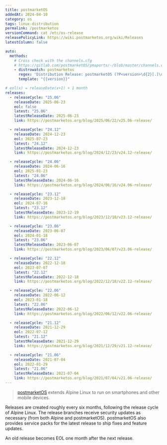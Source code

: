 ```yaml
---
title: postmarketOS
addedAt: 2024-04-10
category: os
tags: linux-distribution
permalink: /postmarketos
versionCommand: cat /etc/os-release
releasePolicyLink: https://wiki.postmarketos.org/wiki/Releases
latestColumn: false

auto:
  methods:
    # Cross check with the channels.cfg
    # https://gitlab.com/postmarketOS/pmaports/-/blob/master/channels.cfg?ref_type=heads
    - distrowatch: postmarketos
      regex: 'Distribution Release: postmarketOS (?P<version>\d{2}[.]\d{2})'
      template: "{{version}}"

# eol(x) = releaseDate(x+1) + 1 month
releases:
  - releaseCycle: "25.06"
    releaseDate: 2025-06-23
    eol: false
    latest: "25.06"
    latestReleaseDate: 2025-06-23
    link: https://postmarketos.org/blog/2025/06/22/v25.06-release/

  - releaseCycle: "24.12"
    releaseDate: 2024-12-23
    eol: 2025-07-23
    latest: "24.12"
    latestReleaseDate: 2024-12-23
    link: https://postmarketos.org/blog/2024/12/23/v24.12-release/

  - releaseCycle: "24.06"
    releaseDate: 2024-06-16
    eol: 2025-01-23
    latest: "24.06"
    latestReleaseDate: 2024-06-16
    link: https://postmarketos.org/blog/2024/06/16/v24.06-release/

  - releaseCycle: "23.12"
    releaseDate: 2023-12-18
    eol: 2024-07-16
    latest: "23.12"
    latestReleaseDate: 2023-12-19
    link: https://postmarketos.org/blog/2023/12/18/v23.12-release/

  - releaseCycle: "23.06"
    releaseDate: 2023-06-07
    eol: 2024-01-18
    latest: "23.06"
    latestReleaseDate: 2023-06-07
    link: https://postmarketos.org/blog/2023/06/07/v23.06-release/

  - releaseCycle: "22.12"
    releaseDate: 2022-12-18
    eol: 2023-07-07
    latest: "22.12"
    latestReleaseDate: 2022-12-18
    link: https://postmarketos.org/blog/2022/12/18/v22.12-release/

  - releaseCycle: "22.06"
    releaseDate: 2022-06-12
    eol: 2023-01-18
    latest: "22.06"
    latestReleaseDate: 2022-06-12
    link: https://postmarketos.org/blog/2022/06/12/v22.06-release/

  - releaseCycle: "21.12"
    releaseDate: 2021-12-29
    eol: 2022-07-12
    latest: "21.12"
    latestReleaseDate: 2021-12-29
    link: https://postmarketos.org/blog/2021/12/29/v21.12-release/

  - releaseCycle: "21.06"
    releaseDate: 2021-07-04
    eol: 2022-01-29
    latest: "21.06"
    latestReleaseDate: 2021-07-04
    link: https://postmarketos.org/blog/2021/07/04/v21.06-release/
---
```


> [postmarketOS](https://postmarketos.org/) extends Alpine Linux
> to run on smartphones and other mobile devices.

Releases are created roughly every six months, following the release cycle of Alpine Linux.
The release branches receive security updates as necessary (from both Alpine and postmarketOS).
postmarketOS also provides service packs for the latest release to ship fixes and feature updates.

An old release becomes EOL one month after the next release.
